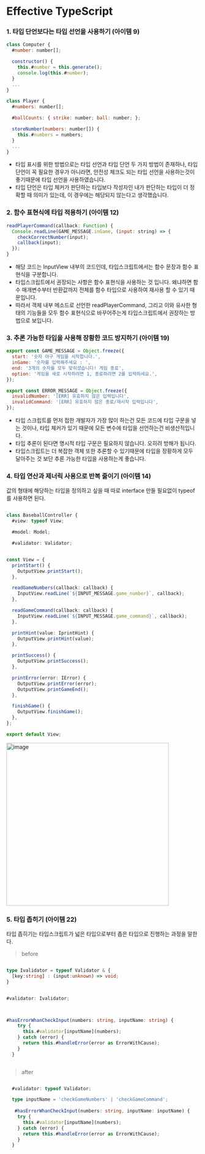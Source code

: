 # Effective TypeScript

### 1. 타입 단언보다는 타입 선언을 사용하기 (아이템 9)

```js
class Computer {
  #number: number[];

  constructor() {
    this.#number = this.generate();
    console.log(this.#number);
  }
  ...
}
```
```js
class Player {
  #numbers: number[];

  #ballCounts: { strike: number; ball: number; };

  storeNumber(numbers: number[]) {
    this.#numbers = numbers;
  }
  ...
}
```
- 타입 표시를 위한 방법으로는 타입 선언과 타입 단언 두 가지 방법이 존재하나, 타입 단언이 꼭 필요한 경우가 아니라면, 안전성 체크도 되는 타입 선언을 사용하는것이 좋기때문에 타입 선언을 사용하였습니다.
- 타입 단언은 타입 체커가 판단하는 타입보다 작성자인 내가 판단하는 타입이 더 정확할 때 의미가 있는데, 이 경우에는 해당되지 않는다고 생각했습니다.

### 2. 함수 표현식에 타입 적용하기 (아이템 12)

```js
readPlayerCommand(callback: Function) {
  Console.readLine(GAME_MESSAGE.inGame, (input: string) => {
    checkCorrectNumber(input);
    callback(input);
  });
}
```
- 해당 코드는 InputView 내부의 코드인데, 타입스크립트에서는 함수 문장과 함수 표현식을 구분합니다.
- 타입스크립트에서 권장되는 사항은 함수 표현식을 사용하는 것 입니다. 왜냐하면 함수 매개변수부터 반환값까지 전체를 함수 타입으로 사용하여 재사용 할 수 있기 때문입니다.
- 따라서 객체 내부 메소드로 선언한 readPlayerCommand, 그리고 이와 유사한 형태의 기능들을 모두 함수 표현식으로 바꾸어주는게 타입스크립트에서 권장하는 방법으로 보입니다.

### 3. 추론 가능한 타입을 사용해 장황한 코드 방지하기 (아이템 19)

```js
export const GAME_MESSAGE = Object.freeze({
  start: '숫자 야구 게임을 시작합니다.',
  inGame: '숫자를 입력해주세요 : ',
  end: '3개의 숫자를 모두 맞히셨습니다! 게임 종료',
  option: '게임을 새로 시작하려면 1, 종료하려면 2를 입력하세요.',
});

export const ERROR_MESSAGE = Object.freeze({
  invalidNumber: '[ERR] 유효하지 않은 입력입니다',
  invalidCommand: '[ERR] 유효하지 않은 종료/재시작 입력입니다',
});
```
- 타입 스크립트를 먼저 접한 개발자가 가장 많이 하는건 모든 코드에 타입 구문을 넣는 것이나, 타입 체커가 있기 때문에 모든 변수에 타입을 선언하는건 비생산적입니다.
- 타입 추론이 된다면 명시적 타입 구문은 필요하지 않습니다. 오히려 방해가 됩니다.
- 타입스크립트는 더 복잡한 객체 또한 추론할 수 있기때문에 타입을 장황하게 모두 달아주는 것 보단 추론 가능한 타입을 사용하는게 좋습니다.


### 4. 타입 연산과 제너릭 사용으로 반복 줄이기 (아이템 14)

값의 형태에 해당하는 타입을 정의하고 싶을 때 따로 interface 만들 필요없이 typeof를 사용하면 된다. 

```ts

class BaseballController {
  #view: typeof View;

  #model: Model;

  #validator: Validator;

```
```ts

const View = {
  printStart() {
    OutputView.printStart();
  },

  readGameNumbers(callback: callback) {
    InputView.readLine(`${INPUT_MESSAGE.game_number}`, callback);
  },

  readGameCommand(callback: callback) {
    InputView.readLine(`${INPUT_MESSAGE.game_command}`, callback);
  },

  printHint(value: IprintHint) {
    OutputView.printHint(value);
  },

  printSuccess() {
    OutputView.printSuccess();
  },

  printError(error: IError) {
    OutputView.printError(error);
    OutputView.printGameEnd();
  },

  finishGame() {
    OutputView.finishGame();
  },
};

export default View;
```

<img width="424" alt="image" src="https://github.com/Gamangjum-lihou/typescript-baseball-refactor/assets/76567238/4a1a0d9c-61a1-442c-9e3b-5eb0461bc2fe">


### 5.  타입 좁히기 (아이템 22)
타입 좁히기는 타입스크립트가 넓은 타입으로부터 좁은 타입으로 진행하는 과정을 말한다. 


> before
```ts

type Ivalidator = typeof Validator & {
  [key:string] : (input:unknown) => void;
}


#validator: Ivalidator;



#hasErrorWhanCheckInput(numbers: string, inputName: string) {
    try {
      this.#validator[inputName](numbers);
    } catch (error) {
      return this.#handleError(error as ErrorWithCause);
    }
  }
  

```

>after
```ts

  #validator: typeof Validator;

  type inputName = 'checkGameNumbers' | 'checkGameCommand';
  
   #hasErrorWhanCheckInput(numbers: string, inputName: inputName) {
    try {
      this.#validator[inputName](numbers);
    } catch (error) {
      return this.#handleError(error as ErrorWithCause);
    }
  }

```

